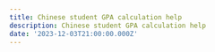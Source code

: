 ```yaml
---
title: Chinese student GPA calculation help
description: Chinese student GPA calculation help
date: '2023-12-03T21:00:00.000Z'
---
```




